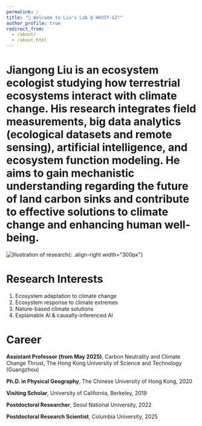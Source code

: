 ```yaml
---
permalink: /
title: "👋 Welcome to Liu's Lab @ HKUST-GZ!"
author_profile: true
redirect_from: 
  - /about/
  - /about.html
---
```


Jiangong Liu is an ecosystem ecologist studying how terrestrial ecosystems interact with climate change. His research integrates field measurements, big data analytics (ecological datasets and remote sensing), artificial intelligence, and ecosystem function modeling. He aims to gain mechanistic understanding regarding the future of land carbon sinks and contribute to effective solutions to climate change and enhancing human well-being.
======


![Illustration of research](/images/illustration.png){: .align-right width="300px"}


Research Interests
======
1. Ecosystem adaptation to climate change
1. Ecosystem response to climate extremes
1. Nature-based climate solutions
1. Explainable AI & causally-inferenced AI



Career
======
**Assistant Professor (from May 2025)**, Carbon Neutrality and Climate Change Thrust, The Hong Kong University of Science and Technology (Guangzhou)

**Ph.D. in Physical Geography**, The Chinese University of Hong Kong, 2020

**Visiting Scholar**, University of California, Berkeley, 2019

**Postdoctoral Researcher**, Seoul National University, 2022

**Postdoctoral Research Scientist**, Columbia University, 2025

